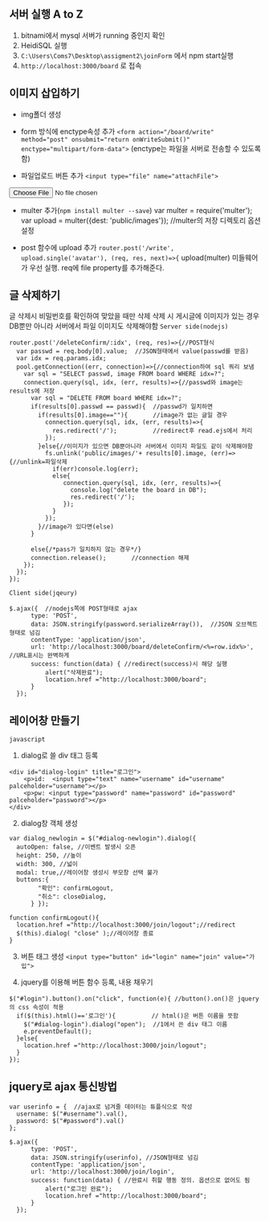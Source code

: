 ## 서버 실행 A to Z

1. bitnami에서 mysql 서버가 running 중인지 확인
2. HeidiSQL 실행
3. `C:\Users\Coms7\Desktop\assigment2\joinForm` 에서 npm start실행
4. `http://localhost:3000/board` 로 접속

## 이미지 삽입하기
- img폴더 생성

- form 방식에 enctype속성 추가
`<form action="/board/write" method="post" onsubmit="return onWriteSubmit()" enctype="multipart/form-data">`
 (enctype는 파일을 서버로 전송할 수 있도록 함)


- 파일업로드 버튼 추가
`<input type="file" name="attachFile">`
<input type="file" name="attachFile">


- multer 추가(`npm install multer --save`)
var multer = require('multer');
var upload = multer({dest: 'public/images'}); //multer의 저장 디렉토리 옵션 설정


- post 함수에 upload 추가
`router.post('/write', upload.single('avatar'), (req, res, next)=>{`
 upload(multer) 미들웨어가 우선 실행. req에 file property를 추가해준다.


## 글 삭제하기
글 삭제시 비밀번호를 확인하여 맞았을 때만 삭제
삭제 시 게시글에 이미지가 있는 경우 DB뿐만 아니라 서버에서 파일 이미지도 삭제해야함
`Server side(nodejs)`
```
router.post('/deleteConfirm/:idx', (req, res)=>{//POST형식
  var passwd = req.body[0].value;  //JSON형태에서 value(passwd를 받음)
  var idx = req.params.idx;
  pool.getConnection((err, connection)=>{//connection하여 sql 쿼리 보냄
    var sql = "SELECT passwd, image FROM board WHERE idx=?";
    connection.query(sql, idx, (err, results)=>{//passwd와 image는 results에 저장
      var sql = "DELETE FROM board WHERE idx=?";
      if(results[0].passwd == passwd){  //passwd가 일치하면
        if(results[0].image==""){       //image가 없는 글일 경우
          connection.query(sql, idx, (err, results)=>{
            res.redirect('/');          //redirect후 read.ejs에서 처리
          });
        }else{//이미지가 있으면 DB뿐아니라 서버에서 이미지 파일도 같이 삭제해야함
          fs.unlink('public/images/'+ results[0].image, (err)=>{//unlink=파일삭제
            if(err)console.log(err);
            else{
               connection.query(sql, idx, (err, results)=>{
                 console.log("delete the board in DB");
                 res.redirect('/');
               });
            }
          });
        }//image가 있다면(else)
      }

      else{/*pass가 일치하지 않는 경우*/}
      connection.release();       //connection 해제
    });
  });
});
```
`Client side(jqeury)`
```
$.ajax({  //nodejs쪽에 POST형태로 ajax
      type: 'POST',
      data: JSON.stringify(password.serializeArray()),  //JSON 오브젝트 형태로 넘김
      contentType: 'application/json',
      url: 'http://localhost:3000/board/deleteConfirm/<%=row.idx%>',  //URL표시는 완벽하게
      success: function(data) { //redirect(success)시 해당 실행
          alert("삭제완료");
          location.href ="http://localhost:3000/board";
      }
  });
```

## 레이어창 만들기
`javascript`
1. dialog로 쓸 div 태그 등록
```
<div id="dialog-login" title="로그인">
    <p>id:  <input type="text" name="username" id="username" palceholder="username"></p>
    <p>pw: <input type="password" name="password" id="password" palceholder="password"></p>
</div>
```
2. dialog창 객체 생성
```
var dialog_newlogin = $("#dialog-newlogin").dialog({
  autoOpen: false, //이벤트 발생시 오픈
  height: 250, //높이
  width: 300, //넓이
  modal: true,//레이어창 생성시 부모창 선택 불가
  buttons:{
        "확인": confirmLogout,
        "취소": closeDialog,
      } });

function confirmLogout(){
  location.href ="http://localhost:3000/join/logout";//redirect
  $(this).dialog( "close" );//레이어창 종료
}
```
3. 버튼 태그 생성
`<input type="button" id="login" name="join" value="가입">`

4. jquery를 이용해 버튼 함수 등록, 내용 채우기
```
$("#login").button().on("click", function(e){ //button().on()은 jquery의 css 속성이 적용
  if($(this).html()=='로그인'){          // html()은 버튼 이름을 뜻함
    $("#dialog-login").dialog("open");  //1에서 쓴 div 태그 이름
    e.preventDefault();
  }else{
    location.href ="http://localhost:3000/join/logout";
  }
});
```

## jquery로 ajax 통신방법
```
var userinfo = {  //ajax로 넘겨줄 데이터는 튜플식으로 작성
  username: $("#username").val(),
  password: $("#password").val()
};

$.ajax({
      type: 'POST',
      data: JSON.stringify(userinfo), //JSON형태로 넘김
      contentType: 'application/json',
      url: 'http://localhost:3000/join/login',
      success: function(data) { //완료시 취할 행동 정의. 옵션으로 없어도 됨
          alert("로그인 완료");
          location.href ="http://localhost:3000/board";
      }
  });
```
